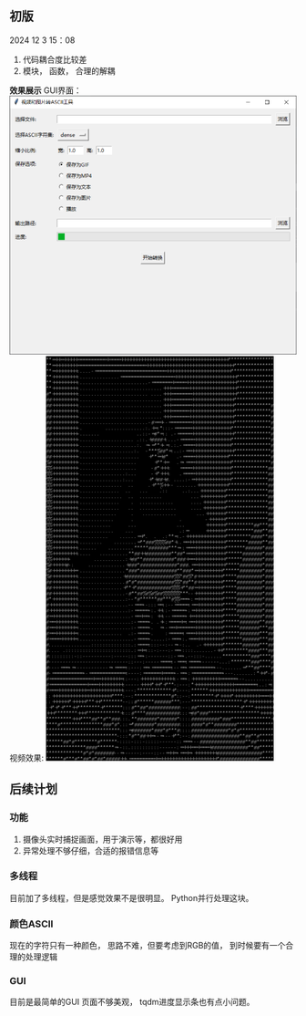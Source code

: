 ## 初版
2024 12 3 15：08
1. 代码耦合度比较差
2. 模块， 函数，  合理的解耦

**效果展示**
GUI界面：
![alt text](/source/image.png)
视频效果:
![alt text](/source/dance.gif)

## 后续计划


### 功能
1. 摄像头实时捕捉画面，用于演示等，都很好用
2. 异常处理不够仔细，合适的报错信息等


### 多线程
目前加了多线程，但是感觉效果不是很明显。
Python并行处理这块。

### 颜色ASCII
现在的字符只有一种颜色， 思路不难，但要考虑到RGB的值， 到时候要有一个合理的处理逻辑



### GUI
目前是最简单的GUI
页面不够美观，
tqdm进度显示条也有点小问题。



